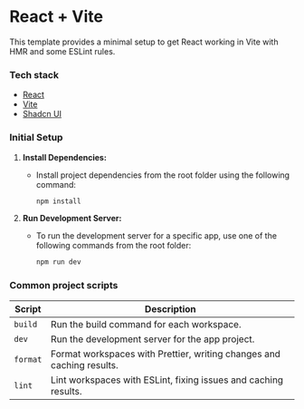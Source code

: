 # React + Vite

This template provides a minimal setup to get React working in Vite with HMR and some ESLint rules.

### Tech stack

- [React](https://react.dev)
- [Vite](https://vitejs.dev)
- [Shadcn UI](https://ui.shadcn.com)

### Initial Setup

1. **Install Dependencies:**
   - Install project dependencies from the root folder using the following command:

     ```bash
     npm install
     ```

2. **Run Development Server:**
   - To run the development server for a specific app, use one of the following commands from the root folder:

     ```bash
     npm run dev
     ```

### Common project scripts

| Script           | Description                                                               |
|------------------|---------------------------------------------------------------------------|
| `build`          | Run the build command for each workspace.                                 |
| `dev`            | Run the development server for the app project.                           |
| `format`         | Format workspaces with Prettier, writing changes and caching results.     |
| `lint`           | Lint workspaces with ESLint, fixing issues and caching results.           |